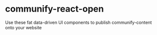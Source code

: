 # communify-react-open
Use these fat data-driven UI components to publish communify-content onto your website
